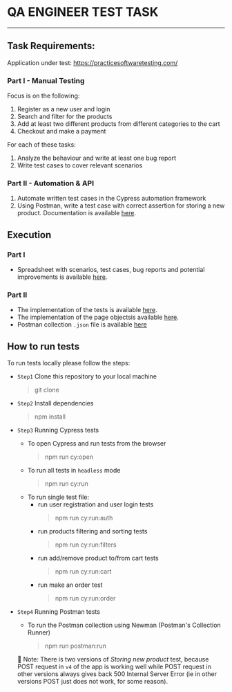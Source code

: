 # QA ENGINEER TEST TASK  
---

## Task Requirements:  

 Application under test: https://practicesoftwaretesting.com/  

### Part I - Manual Testing

Focus is on the following:  
  
  1. Register as a new user and login
  2. Search and filter for the products
  3. Add at least two different products from different categories to the cart
  4. Checkout and make a payment  
    
For each of these tasks:  
  
  1. Analyze the behaviour and write at least one bug report
  2. Write test cases to cover relevant scenarios


### Part II - Automation & API  

  1. Automate written test cases in the Cypress automation framework
  2. Using Postman, write a test case with correct assertion for storing a new product. Documentation is available [here](https://api.practicesoftwaretesting.com/api/documentation).  
  
## Execution  
### Part I  
- Spreadsheet with scenarios, test cases, bug reports and potential improvements is available [here](https://docs.google.com/spreadsheets/d/14ju3isJk3bi0kZKLkpp9aRsbBFPPuSwLYaSyFumodAc/edit?usp=sharing).  

### Part II  
- The implementation of the tests is available [here](https://github.com/m-radman/QA_Test_Task/tree/main/cypress/e2e/tests).  
- The implementation of the page objectsis available [here](https://github.com/m-radman/QA_Test_Task/tree/main/cypress/e2e/pages).  
- Postman collection `.json` file is available [here](https://github.com/m-radman/QA_Test_Task/blob/main/postman/StoreNewProduct.postman_collection.json)  

## How to run tests  

To run tests locally please follow the steps:  
  
  - `Step1` Clone this repository to your local machine
    > git clone 
  - `Step2` Install dependencies
    > npm install
  - `Step3` Running Cypress tests 
    - To open Cypress and run tests from the browser 
        > npm run cy:open
    - To run all tests in `headless` mode
        > npm run cy:run
    - To run single test file:  
        - run user registration and user login tests
            > npm run cy:run:auth
        - run products filtering and sorting tests
          > npm run cy:run:filters
        - run add/remove product to/from cart tests
          > npm run cy:run:cart
        - run  make an order test
          > npm run cy:run:order
  - `Step4` Running Postman tests
    - To run the Postman collection using Newman (Postman's Collection Runner)  
      > npm run postman:run  
      
    :pushpin: Note: There is two versions of _Storing new product_ test, because POST request in `v4` of the app is working well while POST request in other versions always gives back 500 Internal Server Error (ie in other versions POST just does not work, for some reason).
